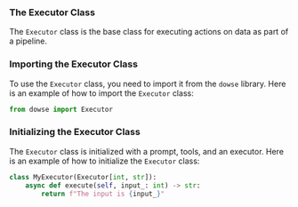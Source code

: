 ### The Executor Class

The `Executor` class is the base class for executing actions on data as part of a pipeline.

### Importing the Executor Class

To use the `Executor` class, you need to import it from the `dowse` library. Here is an example of how to import the `Executor` class:

```python
from dowse import Executor
```

### Initializing the Executor Class

The `Executor` class is initialized with a prompt, tools, and an executor. Here is an example of how to initialize the `Executor` class:

```python
class MyExecutor(Executor[int, str]):
    async def execute(self, input_: int) -> str:
        return f"The input is {input_}"
```
